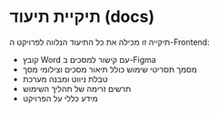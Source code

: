 # תיקיית תיעוד (docs)

תיקייה זו מכילה את כל התיעוד הנלווה לפרויקט ה-Frontend:

- קובץ Word עם קישור למסכים ב-Figma
- מסמך תסריטי שימוש כולל תיאור מסכים וצילומי מסך
- טבלת ניווט ומבנה מערכת
- תרשים זרימה של תהליך השימוש
- מידע כללי על הפרויקט

